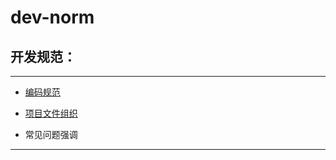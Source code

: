 # dev-norm

开发规范：
----
----


* [编码规范](codecriterion.md)
* [项目文件组织](ProjectOrganize.md)


* 常见问题强调
----



